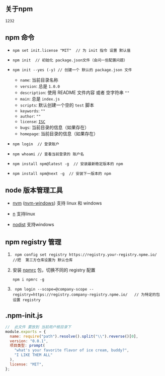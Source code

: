 ## 关于npm

`1232`





















































## npm 命令

- ```
  npm set init.license "MIT"  // 为 init 指令 设置 默认值
  ```

- ```shell
  npm init  // 初始化 package.json文件（会问一些配置问题）
  ```

- ```
  npm init --yes (-y) // 创建一个 默认的 package.json 文件
  ```

  - `name`: 当前目录名称
  - `version`: 总是 `1.0.0`
  - `description`:  使用 README 文件内容 或者 空字符串 `""`
  - `main`: 总是 `index.js`
  - `scripts`:  默认创建一个空的 `test` 脚本
  - `keywords`: `""`
  - `author`: `""`
  - `license`: [`ISC`](https://opensource.org/licenses/ISC)
  - `bugs`: 当前目录的信息（如果存在）
  - `homepage`: 当前目录的信息（如果存在）

- ```bash
  npm login  // 登录账户
  ```

- ```shell
  npm whoami // 查看当前登录的 账户名
  ```

- ```shell
  npm install npm@latest -g  // 安装最新稳定版本的 npm
  ```

- ```shell
  npm install npm@next -g  // 安装下一版本的 npm
  ```
  

## node 版本管理工具

- [nvm](https://github.com/creationix/nvm) ([nvm-windows](https://github.com/coreybutler/nvm-windows))    支持 linux 和 windows

- [n](https://github.com/tj/n)  支持linux
- [nodist](https://github.com/marcelklehr/nodist)  支持windows

## npm registry 管理


1. ```shell
    npm config set registry https://registry.your-registry.npme.io/  //把  第三方仓库设置为 默认仓库
    ```
    
2. 安装 [npmrc](https://www.npmjs.com/package/npmrc)  包，切换不同的 registry  配置   

    ```shell
    npm i npmrc -g
    ```

3. ```shell
    npm login --scope=@company-scope --registry=https://registry.company-registry.npme.io/   // 为特定的包 设置 registry 
    ```

    

##  .npm-init.js

```javascript
//  此文件 要放到 当前用户根目录下
module.exports = {
  name: require("path").resolve().split("\\").reverse()[0],
  version: "0.0.1",
  项目类型: prompt(
    "what's your favorite flavor of ice cream, buddy?",
    "I LIKE THEM ALL"
  ),
  license: "MIT",
};
```

